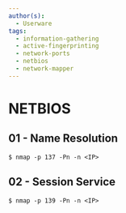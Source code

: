 ```yaml
---
author(s):
  - Userware
tags:
  - information-gathering
  - active-fingerprinting
  - network-ports
  - netbios
  - network-mapper
---
```

# NETBIOS

## 01 - Name Resolution

```
$ nmap -p 137 -Pn -n <IP>
```

## 02 - Session Service

```
$ nmap -p 139 -Pn -n <IP>
```